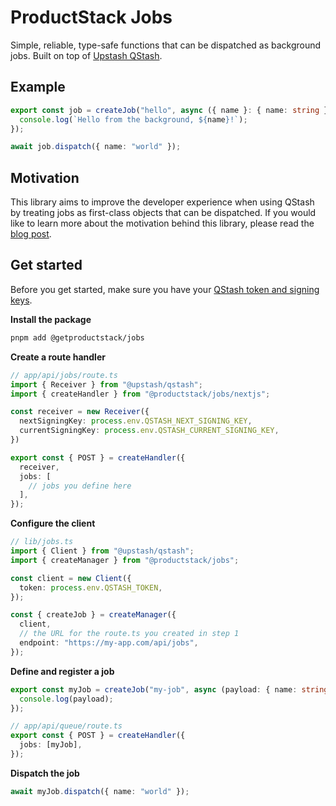 # ProductStack Jobs

Simple, reliable, type-safe functions that can be dispatched as background jobs. Built on top of [Upstash QStash](https://upstash.com/docs/qstash/).

## Example

```ts
export const job = createJob("hello", async ({ name }: { name: string }) => {
  console.log(`Hello from the background, ${name}!`);
});

await job.dispatch({ name: "world" });
```

## Motivation

This library aims to improve the developer experience when using QStash by treating jobs as first-class objects that can be dispatched. If you would like to learn more about the motivation behind this library, please read the [blog post](https://ryantbrown.me/articles/simple-typesafe-background-jobs-in-nextjs).

## Get started

Before you get started, make sure you have your [QStash token and signing keys](https://upstash.com/docs/qstash/overall/getstarted#get-your-token).

**Install the package**

```sh
pnpm add @getproductstack/jobs
```
  
**Create a route handler**

```ts
// app/api/jobs/route.ts
import { Receiver } from "@upstash/qstash";
import { createHandler } from "@productstack/jobs/nextjs";

const receiver = new Receiver({
  nextSigningKey: process.env.QSTASH_NEXT_SIGNING_KEY,
  currentSigningKey: process.env.QSTASH_CURRENT_SIGNING_KEY,
})

export const { POST } = createHandler({
  receiver,
  jobs: [
    // jobs you define here
  ],
});
```

**Configure the client**

```ts
// lib/jobs.ts
import { Client } from "@upstash/qstash";
import { createManager } from "@productstack/jobs";

const client = new Client({
  token: process.env.QSTASH_TOKEN,
});

const { createJob } = createManager({
  client,
  // the URL for the route.ts you created in step 1
  endpoint: "https://my-app.com/api/jobs",
});
```

**Define and register a job**

```ts
export const myJob = createJob("my-job", async (payload: { name: string }) => {
  console.log(payload);
});

// app/api/queue/route.ts
export const { POST } = createHandler({
  jobs: [myJob],
});
```

**Dispatch the job**

```ts
await myJob.dispatch({ name: "world" });
```
